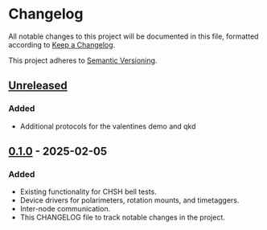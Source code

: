 # Changelog

All notable changes to this project will be documented in this file, formatted according to [Keep a Changelog](https://keepachangelog.com/en/1.1.0/).

This project adheres to [Semantic Versioning](https://semver.org/spec/v2.0.0.html).

## [Unreleased]

### Added

- Additional protocols for the valentines demo and qkd

## [0.1.0] - 2025-02-05

### Added

- Existing functionality for CHSH bell tests.
- Device drivers for polarimeters, rotation mounts, and timetaggers.
- Inter-node communication.
- This CHANGELOG file to track notable changes in the project.

[unreleased]: https://github.com/PublicQuantumNetwork/pqn-stack/compare/0.1.0...HEAD
[0.1.0]: https://github.com/PublicQuantumNetwork/pqn-stack/releases/tag/0.1.0
